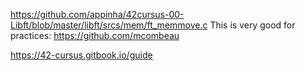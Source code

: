https://github.com/appinha/42cursus-00-Libft/blob/master/libft/srcs/mem/ft_memmove.c
This is very good for practices: https://github.com/mcombeau

https://42-cursus.gitbook.io/guide
